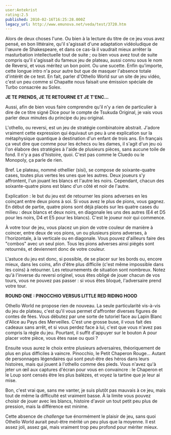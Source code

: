 ```yaml
---
user:Antekrist
rating:2.5
published: 2010-02-16T16:25:28.000Z
legacy_url: http://www.emunova.net/veda/test/3720.htm
---
```

Alors de deux choses l'une. Ou bien à la lecture du titre de ce jeu vous avez pensé, en bon littéraire, qu'il s'agissait d'une adaptation vidéoludique de l'œuvre de Shakespeare, et dans ce cas-là il vaudrait mieux arrêter la masturbation intellectuelle tout de suite ; ou bien vous avez tout de suite compris qu'il s'agissait du fameux jeu de plateau, aussi connu sous le nom de Reversi, et vous méritez un bon point. Ou une sucette. Enfin qu'importe, cette longue intro n'a pour autre but que de masquer l'absence totale d'intérêt de ce test. En fait, parler d'Othello World sur un site de jeu vidéo, c'est un peu comme si Chapatte nous faisait une émission spéciale de Turbo consacrée au Solex.  

  

**JE TE PRENDS, JE TE RETOURNE ET JE T'ENC...**  

Aussi, afin de bien vous faire comprendre qu'il n'y a rien de particulier à dire de ce titre signé Dice pour le compte de Tsukuda Original, je vais vous parler deux minutes du principe du jeu original.  

L'othello, ou reversi, est un jeu de stratégie combinatoire abstrait. J'adore vraiment cette expression qui équivaut un peu à une explication sur la métaphysique quantique à destination d'un enfant de trois ans. En français ça veut dire que comme pour les échecs ou les dames, il s'agit d'un jeu où l'on élabore des stratégies à l'aide de plusieurs pièces, sans aucune toile de fond. Il n'y a pas d'histoire, quoi. C'est pas comme le Cluedo ou le Monopoly, ça parle de rien.  

Bref. Le plateau, nommé othellier (sisi), se compose de soixante-quatre cases, toutes plus vertes les unes que les autres. Deux joueurs s'y affrontent, l'un jouant les blancs et l'autre les noirs. Cependant, chacun des soixante-quatre pions est blanc d'un côté et noir de l'autre.  

Explication : le but du jeu est de retourner les pions adverses en les coinçant entre deux pions à soi. Si vous avez le plus de pions, vous gagnez. En début de partie, quatre pions sont déjà placés sur les quatre cases du milieu : deux blancs et deux noirs, en diagonale les uns des autres (E4 et D5 pour les noirs, D4 et E5 pour les blancs). C'est le joueur noir qui commence.  

À votre tour de jeu, vous placez un pion de votre couleur de manière à coincer, entre deux de vos pions, un ou plusieurs pions adverses, à l'horizontale, à la verticale ou en diagonale. Vous pouvez d'ailleurs faire des "combos" avec un seul pion. Tous les pions adverses ainsi piégés sont retournés, et deviennent donc de votre couleur.  

L'astuce du jeu est donc, si possible, de se placer sur les bords ou, encore mieux, dans les coins, afin d'être plus difficile (c'est même impossible dans les coins) à retourner. Les retournements de situation sont nombreux. Notez qu'à l'inverse du reversi originel, vous êtes obligé de jouer chacun de vos tours, vous ne pouvez pas passer : si vous êtes bloqué, l'adversaire prend votre tour.  

  

**ROUND ONE : PINOCCHIO VERSUS LITTLE RED RIDING HOOD**  

Othello World ne propose rien de nouveau. La seule particularité vis-à-vis du jeu de plateau, c'est qu'il vous permet d'affronter diverses figures de contes de fées. Vous débutez par une sorte de tutoriel face au Lapin Blanc d'Alice au Pays des Merveilles. C'est une grosse buse, il vous fait des cadeaux sans arrêt, et si vous perdez face à lui, c'est que vous n'avez pas compris la règle du jeu. Pourtant, il suffit d'appuyer sur le bouton A pour placer votre pièce, vous êtes nase ou quoi ?  

Ensuite vous aurez le choix entre plusieurs adversaires, théoriquement de plus en plus difficiles à vaincre. Pinocchio, le Petit Chaperon Rouge... Autant de personnages légendaires qui sont peut-être des héros dans leurs histoires, mais qui jouent à l'othello comme des pieds. Vous n'avez qu'à jeter un œil aux captures d'écran pour vous en convaincre : le Chaperon et le Loup sont censés être les plus balèzes, et voyez la tartine que je leur ai mise.  

Bon, c'est vrai que, sans me vanter, je suis plutôt pas mauvais à ce jeu, mais tout de même la difficulté est vraiment basse. À la limite vous pouvez choisir de jouer avec les blancs, histoire d'avoir un tout petit peu plus de pression, mais la différence est minime.  

Cette absence de _challenge_ tue énormément le plaisir de jeu, sans quoi Othello World aurait peut-être mérité un peu plus que la moyenne. Il est assez joli, assez gai, mais vraiment trop peu profond pour mériter mieux.